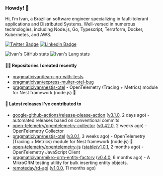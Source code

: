### Howdy! 🤠

Hi, I’m Ivan, a Brazilian software engineer specializing in fault-tolerant applications and Distributed Systems. Well-versed in numerous technologies, including Node.js, Go, Typescript, Terraform, Docker, Kubernetes, and AWS.

[![Twitter Badge](https://img.shields.io/badge/-@pragmaticivan-1ca0f1?style=flat&labelColor=1ca0f1&logo=twitter&logoColor=white&link=https://twitter.com/pragmaticivan)](https://twitter.com/pragmaticivan)
[![Linkedin Badge](https://img.shields.io/badge/-LinkedIn-blue?style=flat&logo=Linkedin&logoColor=white&link=https://www.linkedin.com/in/pragmaticivan/)](https://www.linkedin.com/in/pragmaticivan/)

![Ivan's GitHub stats](https://github-readme-stats.vercel.app/api?username=pragmaticivan&show_icons=true&theme=transparent)
![Ivan's Lang stats](https://github-readme-stats.vercel.app/api/top-langs?username=onlydole&layout=compact&langs_count=8&card_width=320&theme=transparent)

#### 👨‍💻 Repositories I created recently

- [pragmaticivan/learn-go-with-tests](https://github.com/pragmaticivan/learn-go-with-tests)
- [pragmaticivan/express-multer-otel-bug](https://github.com/pragmaticivan/express-multer-otel-bug)
- [pragmaticivan/nestjs-otel](https://github.com/pragmaticivan/nestjs-otel) - OpenTelemetry (Tracing &#43; Metrics) module for Nest framework (node.js)  🔭

#### 🚀 Latest releases I've contributed to

- [google-github-actions/release-please-action](https://github.com/google-github-actions/release-please-action) ([v3.1.0](https://github.com/google-github-actions/release-please-action/releases/tag/v3.1.0), 2 days ago) - automated releases based on conventional commits
- [open-telemetry/opentelemetry-collector](https://github.com/open-telemetry/opentelemetry-collector) ([v0.42.0](https://github.com/open-telemetry/opentelemetry-collector/releases/tag/v0.42.0), 2 weeks ago) - OpenTelemetry Collector
- [pragmaticivan/nestjs-otel](https://github.com/pragmaticivan/nestjs-otel) ([v3.0.1](https://github.com/pragmaticivan/nestjs-otel/releases/tag/v3.0.1), 3 weeks ago) - OpenTelemetry (Tracing &#43; Metrics) module for Nest framework (node.js)  🔭
- [open-telemetry/opentelemetry-js](https://github.com/open-telemetry/opentelemetry-js) ([stable/v1.0.1](https://github.com/open-telemetry/opentelemetry-js/releases/tag/stable%2Fv1.0.1), 2 months ago) - OpenTelemetry JavaScript Client
- [pragmaticivan/mikro-orm-entity-factory](https://github.com/pragmaticivan/mikro-orm-entity-factory) ([v0.4.0](https://github.com/pragmaticivan/mikro-orm-entity-factory/releases/tag/v0.4.0), 6 months ago) - A MikroORM testing utility for bulk inserting entity objects.
- [remoteday/rd-api](https://github.com/remoteday/rd-api) ([v1.0.0](https://github.com/remoteday/rd-api/releases/tag/v1.0.0), 11 months ago)
